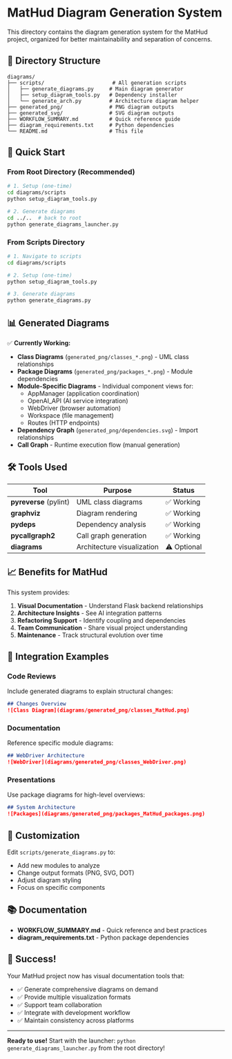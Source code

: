 # MatHud Diagram Generation System

This directory contains the diagram generation system for the MatHud project, organized for better maintainability and separation of concerns.

## 📁 Directory Structure

```
diagrams/
├── scripts/                      # All generation scripts
│   ├── generate_diagrams.py     # Main diagram generator
│   ├── setup_diagram_tools.py   # Dependency installer
│   └── generate_arch.py         # Architecture diagram helper
├── generated_png/               # PNG diagram outputs
├── generated_svg/               # SVG diagram outputs  
├── WORKFLOW_SUMMARY.md          # Quick reference guide
├── diagram_requirements.txt     # Python dependencies
└── README.md                    # This file
```

## 🚀 Quick Start

### From Root Directory (Recommended)
```bash
# 1. Setup (one-time)
cd diagrams/scripts
python setup_diagram_tools.py

# 2. Generate diagrams
cd ../..  # back to root
python generate_diagrams_launcher.py
```

### From Scripts Directory
```bash
# 1. Navigate to scripts
cd diagrams/scripts

# 2. Setup (one-time)
python setup_diagram_tools.py

# 3. Generate diagrams
python generate_diagrams.py
```

## 📊 Generated Diagrams

✅ **Currently Working:**
- **Class Diagrams** (`generated_png/classes_*.png`) - UML class relationships
- **Package Diagrams** (`generated_png/packages_*.png`) - Module dependencies
- **Module-Specific Diagrams** - Individual component views for:
  - AppManager (application coordination)
  - OpenAI_API (AI service integration)
  - WebDriver (browser automation)
  - Workspace (file management)
  - Routes (HTTP endpoints)
- **Dependency Graph** (`generated_png/dependencies.svg`) - Import relationships
- **Call Graph** - Runtime execution flow (manual generation)

## 🛠️ Tools Used

| Tool | Purpose | Status |
|------|---------|--------|
| **pyreverse** (pylint) | UML class diagrams | ✅ Working |
| **graphviz** | Diagram rendering | ✅ Working |
| **pydeps** | Dependency analysis | ✅ Working |
| **pycallgraph2** | Call graph generation | ✅ Working |
| **diagrams** | Architecture visualization | ⚠️ Optional |

## 📈 Benefits for MatHud

This system provides:

1. **Visual Documentation** - Understand Flask backend relationships
2. **Architecture Insights** - See AI integration patterns
3. **Refactoring Support** - Identify coupling and dependencies
4. **Team Communication** - Share visual project understanding
5. **Maintenance** - Track structural evolution over time

## 🎯 Integration Examples

### Code Reviews
Include generated diagrams to explain structural changes:
```markdown
## Changes Overview
![Class Diagram](diagrams/generated_png/classes_MatHud.png)
```

### Documentation
Reference specific module diagrams:
```markdown
## WebDriver Architecture
![WebDriver](diagrams/generated_png/classes_WebDriver.png)
```

### Presentations
Use package diagrams for high-level overviews:
```markdown
## System Architecture
![Packages](diagrams/generated_png/packages_MatHud_packages.png)
```

## 🔧 Customization

Edit `scripts/generate_diagrams.py` to:
- Add new modules to analyze
- Change output formats (PNG, SVG, DOT)
- Adjust diagram styling
- Focus on specific components

## 📚 Documentation

- **WORKFLOW_SUMMARY.md** - Quick reference and best practices
- **diagram_requirements.txt** - Python package dependencies

## 🎉 Success!

Your MatHud project now has visual documentation tools that:
- ✅ Generate comprehensive diagrams on demand
- ✅ Provide multiple visualization formats
- ✅ Support team collaboration
- ✅ Integrate with development workflow
- ✅ Maintain consistency across platforms

---

**Ready to use!** Start with the launcher: `python generate_diagrams_launcher.py` from the root directory!
